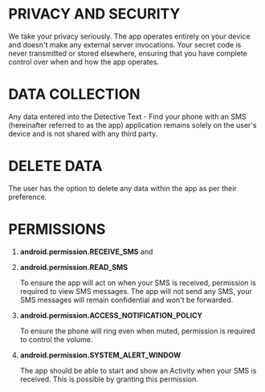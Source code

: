 # PRIVACY AND SECURITY
We take your privacy seriously. The app operates entirely on your device and doesn't make any external server invocations. Your secret code is never transmitted or stored elsewhere, ensuring that you have complete control over when and how the app operates.

# DATA COLLECTION
Any data entered into the Detective Text - Find your phone with an SMS (hereinafter referred to as the app) application remains solely on the user's device and is not shared with any third party.

# DELETE DATA
The user has the option to delete any data within the app as per their preference.

# PERMISSIONS
1. **android.permission.RECEIVE_SMS** and
2. **android.permission.READ_SMS**

   To ensure the app will act on when your SMS is received, permission is required to view SMS messages. The app will not send any SMS, your SMS messages will remain confidential and won't be forwarded.

4. **android.permission.ACCESS_NOTIFICATION_POLICY**

   To ensure the phone will ring even when muted, permission is required to control the volume.

6. **android.permission.SYSTEM_ALERT_WINDOW**

   The app should be able to start and show an Activity when your SMS is received. This is possible by granting this permission.
